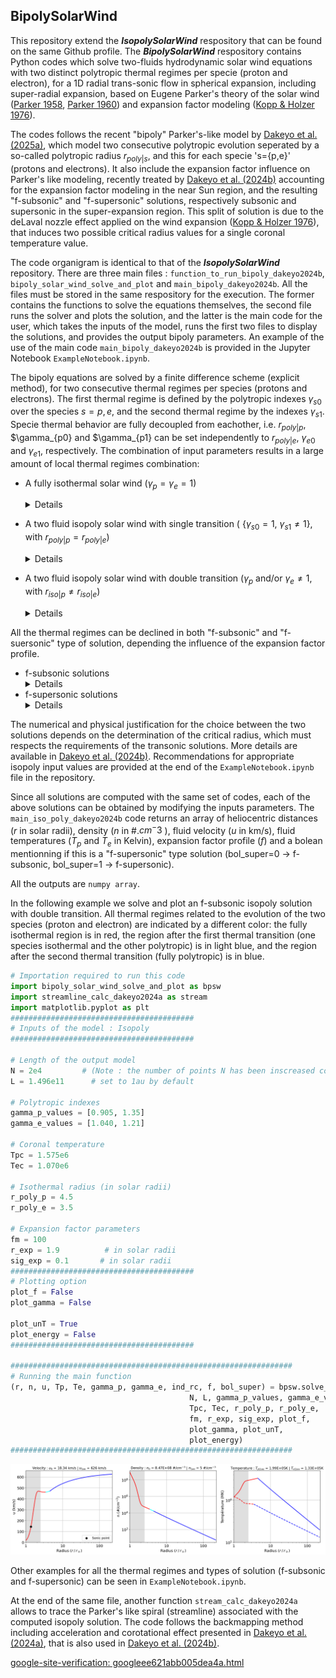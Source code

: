 ## BipolySolarWind

This repository extend the **_IsopolySolarWind_** respository that can be found on the same Github profile. 
The **_BipolySolarWind_** respository contains Python codes which solve two-fluids hydrodynamic solar wind equations with two distinct polytropic thermal regimes per specie (proton and electron), for a 1D radial trans-sonic flow in spherical expansion, including super-radial expansion, based on Eugene Parker's theory of the solar wind ([Parker 1958](https://ui.adsabs.harvard.edu/abs/1958ApJ...128..664P/abstract), [Parker 1960](https://ui.adsabs.harvard.edu/abs/1960ApJ...132..821P/abstract)) and expansion factor modeling ([Kopp & Holzer 1976](https://ui.adsabs.harvard.edu/abs/1976SoPh...49...43K/abstract)).

The codes follows the recent "bipoly" Parker's-like model by [Dakeyo et al. (2025a)](https://ui.adsabs.harvard.edu/abs/2022ApJ...940..130D/abstract), which model two consecutive polytropic evolution seperated by a so-called polytropic radius $r_{poly|s}$, and this for each specie 's={p,e}' (protons and electrons). It also include the expansion factor influence on Parker's like modeling, recently treated by [Dakeyo et al. (2024b)](https://arxiv.org/abs/2408.06155) accounting for the expansion factor modeling in the near Sun region, and the resulting "f-subsonic" and "f-supersonic" solutions, respectively subsonic and supersonic in the super-expansion region. This split of solution is due to the deLaval nozzle effect applied on the wind expansion ([Kopp & Holzer 1976](https://ui.adsabs.harvard.edu/abs/1976SoPh...49...43K/abstract)), that induces two possible critical radius values for a single coronal temperature value. 

The code organigram is identical to that of the **_IsopolySolarWind_** repository.
There are three main files : `function_to_run_bipoly_dakeyo2024b`, `bipoly_solar_wind_solve_and_plot` and `main_bipoly_dakeyo2024b`. All the files must be stored in the same respository for the execution. The former contains the functions to solve the equations themselves, the second file runs the solver and plots the solution, and the latter is the main code for the user, which takes the inputs of the model, runs the first two files to display the solutions, and provides the output bipoly parameters. An example of the use of the main code `main_bipoly_dakeyo2024b` is provided in the Jupyter Notebook `ExampleNotebook.ipynb`. 

The bipoly equations are solved by a finite difference scheme (explicit method), for two consecutive thermal regimes per species (protons and electrons). The first thermal regime is defined by the polytropic indexes $\gamma_{s0}$ over the species $s = {p,e}$, and the second thermal regime by the indexes $\gamma_{s1}$. Specie thermal behavior are fully decoupled from eachother, i.e. $r_{poly|p}$, $\gamma_{p0} and $\gamma_{p1} can be set independently to $r_{poly|e}$, $\gamma_{e0}$ and $\gamma_{e1}$, respectively. The combination of input parameters results in a large amount of local thermal regimes combination:

* A fully isothermal solar wind ($\gamma_p =  \gamma_e = 1$) <details><p> - This follows [Parker 1958](https://ui.adsabs.harvard.edu/abs/1958ApJ...128..664P/abstract), in which the solar wind fluid is held at a fixed temperature (equivalent version also available at [https://github.com/STBadman/ParkerSolarWind](https://github.com/STBadman/ParkerSolarWind)). See **_IsopolySolarWind_** or for more details.</p></details>

* A two fluid isopoly solar wind with single transition ( {$\gamma_{s0} = 1$, $\gamma_{s1} \neq 1$},  with  $r_{poly|p} = r_{poly|e}$) <details><p> - Here, the solar wind temperature is allowed to cool with heliocentric distance, as is observed to actually occur in the solar wind (e.g. [Dakeyo et al. (2022)](https://ui.adsabs.harvard.edu/abs/2022ApJ...940..130D/abstract). 
This consists of an initial isothermal evolution (isothermal layer) up to a boundary distance called the "polytropic radius" $r_{poly}$, which can be interpreted in a first approximation as the region to which the coronal heating extends. In the present solution case, both protons and electrons share the same transition, i.e. $r_{poly|p} = r_{poly|e}$. 
For $r \gt r_{poly}$, the solar wind is constrained to follow a polytropic evolution which is initialized by the outer boundary conditions of the isothermal region. 
For most combinations of physical conditions, the trans-sonic critical point is located within the isothermal region. As long as the isothermal boundary is at sufficiently high altitude that the solar wind stays super-sonic at the transition to polytropic behavior, the solution remains on the asymptotically accelerating solution branch and a reasonable solar wind solution is obtained. The unphysical discontinuity at the regime transition can be smoothed by considering slowly varying polytropic indexes at the transition between the two regions, but this feature is not addressed here. </details></p> 

* A two fluid isopoly solar wind with double transition ($\gamma_p$ and/or $\gamma_e \neq 1$,  with  $r_{iso|p} \neq r_{iso|e}$) <details><p> - This case is closely similar to the single transition solution, at the difference that protons and electrons do not share the same isothermal radius. </details></p>


All the thermal regimes can be declined in both "f-subsonic" and "f-suersonic" type of solution, depending the influence of the expansion factor profile. 
* f-subsonic solutions <details><p> -  The f-subsonic solutions are the more commonly used in solar wind modeling and space weather. They embed relatively slowly accelerating wind, and a critical radius location between 3 and 8 $r_\odot$ for coronal temperature of the order of 0.5 - 3 MK. For this type of solution, the influence of the expansion factor is to create a deceleration region within the super-expansion region. 
* f-supersonic solutions <details><p> - The f-supersonic solutions are known, but less used in the space weather community. They induce a rapidly accelerating solar wind solution with a critical radius very close to the Sun inside the super-expansion region, ranging between 1 and $\sim$ 3 $r_\odot$, for coronal temperatures of the order of 0.5 - 3 MK.  They also induce a deceleration region, but approximately from the end of the super-expansion region to $\sim$ 8 $r_\odot$.  </details></p>

The numerical and physical justification for the choice between the two solutions depends on the determination of the critical radius, which must respects the requirements of the transonic solutions.  More details are available in [Dakeyo et al. (2024b)](https://arxiv.org/abs/2408.06155). 
Recommendations for appropriate isopoly input values are provided at the end of the `ExampleNotebook.ipynb` file in the repository.


Since all solutions are computed with the same set of codes, each of the above solutions can be obtained by modifying the inputs parameters. The `main_iso_poly_dakeyo2024b` code returns an array of heliocentric distances ($r$ in solar radii), density ($n$ in #.$cm^-3$ ), fluid velocity ($u$ in km/s), fluid temperatures ($T_p$ and $T_e$ in Kelvin), expansion factor profile ($f$) and a bolean mentionning if this is a "f-supersonic" type solution (bol_super=0 $\rightarrow$ f-subsonic, bol_super=1 $\rightarrow$ f-supersonic). 

All the outputs are `numpy array`. 

In the following example we solve and plot an f-subsonic isopoly solution with double transition. All thermal regimes related to the evolution of the two species (proton and electron) are indicated by a different color: the fully isothermal region is in red, the region after the first thermal transition (one species isothermal and the other polytropic) is in light blue, and the region after the second thermal transition (fully polytropic) is in blue. 

```python
# Importation required to run this code
import bipoly_solar_wind_solve_and_plot as bpsw
import streamline_calc_dakeyo2024a as stream 
import matplotlib.pyplot as plt
#########################################
# Inputs of the model : Isopoly 
#########################################

# Length of the output model
N = 2e4         # (Note : the number of points N has been inscreased compared to previous cases)
L = 1.496e11      # set to 1au by default

# Polytropic indexes
gamma_p_values = [0.905, 1.35] 
gamma_e_values = [1.040, 1.21]

# Coronal temperature
Tpc = 1.575e6
Tec = 1.070e6

# Isothermal radius (in solar radii)
r_poly_p = 4.5
r_poly_e = 3.5

# Expansion factor parameters
fm = 100
r_exp = 1.9          # in solar radii
sig_exp = 0.1       # in solar radii
#########################################
# Plotting option 
plot_f = False
plot_gamma = False

plot_unT = True
plot_energy = False
#########################################

###############################################################
# Running the main function
(r, n, u, Tp, Te, gamma_p, gamma_e, ind_rc, f, bol_super) = bpsw.solve_bipoly(
                                        N, L, gamma_p_values, gamma_e_values, 
                                        Tpc, Tec, r_poly_p, r_poly_e,
                                        fm, r_exp, sig_exp, plot_f, 
                                        plot_gamma, plot_unT, 
                                        plot_energy)
###############################################################
```
![image](bipoly_example.png)

Other examples for all the thermal regimes and types of solution (f-subsonic and f-supersonic) can be seen in `ExampleNotebook.ipynb`. 

At the end of the same file, another function `stream_calc_dakeyo2024a` allows to trace the Parker's like spiral (streamline) associated with the computed isopoly solution. The code follows the backmapping method including acceleration and corotational effect presented in [Dakeyo et al. (2024a)](https://ui.adsabs.harvard.edu/abs/2024A%26A...686A..12D/abstract), that is also used in [Dakeyo et al. (2024b)](https://arxiv.org/abs/2408.06155). 

[google-site-verification: googleee621abb005dea4a.html](googleee621abb005dea4a.html)





